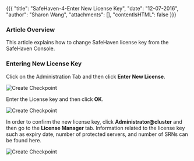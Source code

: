 {{{
  "title": "SafeHaven-4-Enter New License Key",
  "date": "12-07-2016",
  "author": "Sharon Wang",
  "attachments": [],
  "contentIsHTML": false
}}}

### Article Overview
This article explains how to change SafeHaven license key from the SafeHaven Console.

### Entering New License Key

Click on the Administration Tab and then click **Enter New License**.  

![Create Checkpoint](../images/SH4.0/Newlicensekey1.png)  


Enter the License key and then click **OK**.   

![Create Checkpoint](../images/SH4.0/Newlicensekey2.png)  


In order to confirm the new license key, click **Administrator@cluster** and then go to the **License Manager** tab. Information related to the license key such as expiry date, number of protected servers, and number of SRNs can be found here.  

![Create Checkpoint](../images/SH4.0/Newlicensekey3.png)
